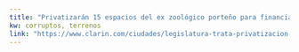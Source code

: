 ```yaml
---
title: "Privatizarán 15 espacios del ex zoológico porteño para financiar su reconversión en Ecoparque - 13/09/2018 - Clarín.com"
kw: corruptos, terrenos
link: "https://www.clarin.com/ciudades/legislatura-trata-privatizacion-espacios-ex-zoologico-porteno_0_ByUk9fvOQ.html"
---
```


